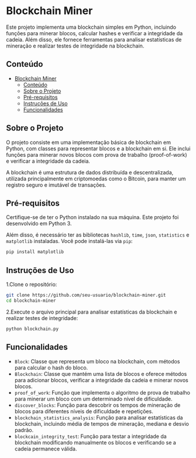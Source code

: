 # Blockchain Miner

Este projeto implementa uma blockchain simples em Python, incluindo funções para minerar blocos, calcular hashes e verificar a integridade da cadeia. Além disso, ele fornece ferramentas para analisar estatísticas de mineração e realizar testes de integridade na blockchain.

## Conteúdo

- [Blockchain Miner](#blockchain-miner)
  - [Conteúdo](#conteúdo)
  - [Sobre o Projeto](#sobre-o-projeto)
  - [Pré-requisitos](#pré-requisitos)
  - [Instruções de Uso](#instruções-de-uso)
  - [Funcionalidades](#funcionalidades)

## Sobre o Projeto

O projeto consiste em uma implementação básica de blockchain em Python, com classes para representar blocos e a blockchain em si. Ele inclui funções para minerar novos blocos com prova de trabalho (proof-of-work) e verificar a integridade da cadeia.

A blockchain é uma estrutura de dados distribuída e descentralizada, utilizada principalmente em criptomoedas como o Bitcoin, para manter um registro seguro e imutável de transações.

## Pré-requisitos

Certifique-se de ter o Python instalado na sua máquina. Este projeto foi desenvolvido em Python 3.

Além disso, é necessário ter as bibliotecas `hashlib`, `time`, `json`, `statistics` e `matplotlib` instaladas. Você pode instalá-las via `pip`:

```bash
pip install matplotlib
```

## Instruções de Uso

1.Clone o repositório:

```bash
git clone https://github.com/seu-usuario/blockchain-miner.git
cd blockchain-miner
```

2.Execute o arquivo principal para analisar estatísticas da blockchain e realizar testes de integridade:

```bash
python blockchain.py
```

## Funcionalidades

- `Block`: Classe que representa um bloco na blockchain, com métodos para calcular o hash do bloco.
- `Blockchain`: Classe que mantém uma lista de blocos e oferece métodos para adicionar blocos, verificar a integridade da cadeia e minerar novos blocos.
- `proof_of_work`: Função que implementa o algoritmo de prova de trabalho para minerar um bloco com um determinado nível de dificuldade.
- `discover_blocks`: Função para descobrir os tempos de mineração de blocos para diferentes níveis de dificuldade e repetições.
- `blockchain_statistics_analysis`: Função para analisar estatísticas da blockchain, incluindo média de tempos de mineração, mediana e desvio padrão.
- `blockcain_integrity_test`: Função para testar a integridade da blockchain modificando manualmente os blocos e verificando se a cadeia permanece válida.
